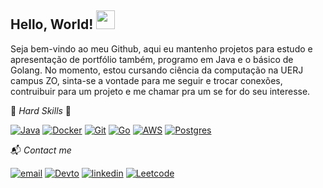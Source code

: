 ## Hello, World! <img src="https://raw.githubusercontent.com/MartinHeinz/MartinHeinz/master/wave.gif" width="30px">

Seja bem-vindo ao meu Github, aqui eu mantenho projetos para estudo e apresentação de portfólio também, programo em Java e o básico de Golang. No momento, estou cursando ciência da computação na UERJ campus ZO, sinta-se a vontade
para me seguir e trocar conexões, contruibuir para um projeto e me chamar pra um se for do seu interesse.
  
🔨 *Hard Skills* 🔧  

[![Java](https://img.shields.io/badge/java-%23ED8B00.svg?style=for-the-badge&logo=openjdk&logoColor=white)](https://docs.oracle.com/en/java/)
[![Docker](https://img.shields.io/badge/docker-%230db7ed.svg?style=for-the-badge&logo=docker&logoColor=white)](https://www.docker.com/)
[![Git](https://img.shields.io/badge/Git-F05032?style=for-the-badge&logo=git&logoColor=white)](https://git-scm.com/)
[![Go](https://img.shields.io/badge/go-%2300ADD8.svg?style=for-the-badge&logo=go&logoColor=white)](https://go.dev)
[![AWS](https://img.shields.io/badge/AWS-%23FF9900.svg?style=for-the-badge&logo=amazon-aws&logoColor=white)](https://pt-br.reactjs.org)
[![Postgres](https://img.shields.io/badge/postgres-%23316192.svg?style=for-the-badge&logo=postgresql&logoColor=white)](https://www.postgresql.org)
<br />

📬 *Contact me*

[![email](https://img.shields.io/badge/Gmail-D14836?style=for-the-badge&logo=gmail&logoColor=white)](mailto:crystian.lf@gmail.com)
[![Devto](https://img.shields.io/badge/dev.to-0A0A0A?style=for-the-badge&logo=devdotto&logoColor=white)](https://dev.to/cryslefundes)
[![linkedin](https://img.shields.io/badge/LinkedIn-0077B5?style=for-the-badge&logo=linkedin&logoColor=white)](https://www.linkedin.com/in/crystian-lefundes/)
[![Leetcode](https://img.shields.io/badge/-LeetCode-FFA116?style=for-the-badge&logo=LeetCode&logoColor=black)](https://leetcode.com/cryslefundes)
